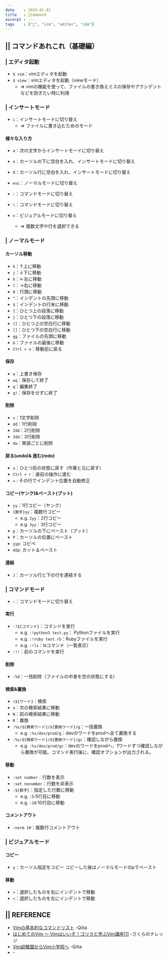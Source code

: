 ```yaml
---
date    : 2024-01-01
title   : 📗Command
excerpt : ---
tags    : ["📗", "vim", "editer", "ide"]
---
```




## || コマンドあれこれ（基礎編）
### | エディタ起動
* `$ vim`：vimエディタを起動
* `$ view`：vimエディタを起動（viewモード）
    * => vimの機能を使って、ファイルの書き換えミスの保存やアクシデントなどを防ぎたい時に利用


### | インサートモード
* `i`：インサートモードに切り替え
    * => ファイルに書き込むためのモード

#### 様々な入り方
* `a`：次の文字からインサートモードに切り替え
* `o`：カーソルの下に空白を入れ、インサートモードに切り替え
* `O`：カーソル行に空白を入れ、インサートモードに切り替え


* `esc`：ノーマルモードに切り替え
* `:`：コマンドモードに切り替え
* `\`：コマンドモードに切り替え
* `v`：ビジュアルモードに切り替え
    * => 複数文字や行を選択できる


### | ノーマルモード
#### カーソル移動
* `k`：↑上に移動
* `j`：↓下に移動
* `h`：←左に移動
* `l`：→右に移動
* `0`：行頭に移動
* `^`：インデントの先頭に移動
* `$`：インデントの行末に移動
* `{`：ひとつ上の段落に移動
* `}`：ひとつ下の段落に移動
* `[[`：ひとつ上の空白行に移動
* `]]`：ひとつ下の空白行に移動
* `gg`：ファイルの先頭に移動
* `G`：ファイルの最後に移動
* `Ctrl + o`：移動前に戻る

#### 保存
* `w`：上書き保存
* `wq`：保存して終了
* `q`：編集終了
* `q!`：保存をせずに終了

#### 削除
* `x`：1文字削除
* `dd`：1行削除
* `2dd`：2行削除
* `3dd`：3行削除
* `dw`：単語ごとに削除

#### 戻る(undo)& 進む(redo)
* `u`：ひとつ前の状態に戻す（作業と元に戻す）
* `Ctrl + r`：直前の操作に進む
* `=` : その行でインデント位置を自動修正

#### コピー(ヤンク)&ペースト(プット)
* `yy`：1行コピー（ヤンク）
* `{数字}yy`：複数行コピー
    * e.g. `2yy`：2行コピー
    * e.g. `3yy`：3行コピー
* `p`：カーソルの下にペースト（プット）
* `P`：カーソルの位置にペースト
* `yyp`: コピペ
* `ddp`: カット＆ペースト

#### 連結
* `J`：カーソル行と下の行を連結する


### | コマンドモード
* `:`：コマンドモードに切り替え

#### 実行
* `:!${コマンド}`：コマンドを実行
    * e.g. `:!python3 test.py`： Pythonファイルを実行
    * e.g. `:!ruby test.rb`：Rubyファイルを実行
    * e.g. `:!ls`：lsコマンド（一覧表示）
* `:!!`：前のコマンドを実行

#### 削除
* `:%d`：一括削除（ファイルの中身を空の状態にする）

#### 検索&置換
* `\${ワード}`：検索
* `n`：次の検索結果に移動
* `N`：前の検索結果に移動
* `R`：置換
* `:%s/${検索ワード}/${置換ワード}/g`：一括置換
    * e.g. `:%s/dev/prod/g`：devのワードをprodへ全て置換する
* `:%s/${検索ワード}/${置換ワード}/gc`：確認しながら置換
    * e.g. `:%s/dev/prod/gc`：devのワードをprodへ、1ワードずつ確認しながら置換が可能。コマンド実行後に、確認オプションが出力される。

#### 移動
* `:set number`：行数を表示
* `:set nonumber`：行数を非表示
* `:${数字}`：指定した行数に移動
    * e.g. `:5`:5行目に移動
    * e.g. `:10`:10行目に移動

#### コメントアウト
* `:norm I#`：複数行コメントアウト


### | ビジュアルモード
#### コピー
* `y`：カーソル指定をコピー
    コピーした後はノーマルモードのpでペースト

#### 移動
* `>`：選択したものを右にインデントで移動
* `<`：選択したものを左にインデントで移動



## || REFERENCE
- [Vimの基本的なコマンドリスト](https://qiita.com/moko_Swallows/items/be918efda9cfebcbf6b6) -Qiita
- [はじめてのVim 〜 Vimはいいぞ！ゴリラと学ぶVim講座(1)](https://knowledge.sakura.ad.jp/21687/) -さくらのナレッジ
- [Vim幼稚園からVim小学校へ](https://qiita.com/hachi8833/items/7beeee825c11f7437f54) -Qiita 
- []() -
